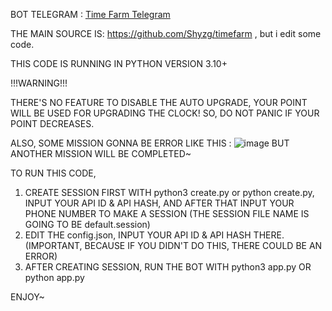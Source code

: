 BOT TELEGRAM : [Time Farm Telegram](https://t.me/TimeFarmCryptoBot?start=LnDO5pMtlVk6eMVL)

THE MAIN SOURCE IS: https://github.com/Shyzg/timefarm , but i edit some code.

THIS CODE IS RUNNING IN PYTHON VERSION 3.10+

!!!WARNING!!!

THERE'S NO FEATURE TO DISABLE THE AUTO UPGRADE, YOUR POINT WILL BE USED FOR UPGRADING THE CLOCK!
SO, DO NOT PANIC IF YOUR POINT DECREASES.

ALSO, SOME MISSION GONNA BE ERROR LIKE THIS :
![image](https://github.com/user-attachments/assets/509453c4-c504-40cf-9b06-ab2cce72c443)
BUT ANOTHER MISSION WILL BE COMPLETED~

TO RUN THIS CODE,
1. CREATE SESSION FIRST WITH python3 create.py or python create.py, INPUT YOUR API ID & API HASH, AND AFTER THAT INPUT YOUR PHONE NUMBER TO MAKE A SESSION (THE SESSION FILE NAME IS GOING TO BE default.session)
2. EDIT THE config.json, INPUT YOUR API ID & API HASH THERE. (IMPORTANT, BECAUSE IF YOU DIDN'T DO THIS, THERE COULD BE AN ERROR)
3. AFTER CREATING SESSION, RUN THE BOT WITH python3 app.py OR python app.py

ENJOY~
